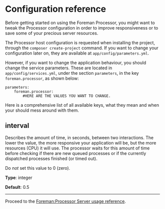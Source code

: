 Configuration reference
=======================

Before getting started on using the Foreman Processor, you might want to tweak the Processor configuration
in order to improve responsiveness or to save some of your precious server resources.

The Processor host configuration is requested when installing the project, through the `composer create-project`
command. If you want to change your configuration later on, they are available at `app/config/parameters.yml`.

However, if you want to change the application behaviour, you should change the service parameters. These
are located in `app/config/services.yml`, under the section `parameters`, in the key `foreman.processor`, 
as shown below:

    parameters:
        foreman.processor:
            #HERE ARE THE VALUES YOU WANT TO CHANGE.

Here is a comprehensive list of all available keys, what they mean and when your should mess around with them.

interval
--------

Describes the amount of time, in seconds, between two interactions. The lower the value, the more responsive your
application will be, but the more resources (CPU) it will use. The processor waits for this amount of time before
checking if there are new queued processes or if the currently dispatched processes finished (or timed out).

Do *not* set this value to 0 (zero).

**Type**: integer

**Default**: 0.5

---

Proceed to the [Foreman:Processor Server usage reference](server.md).